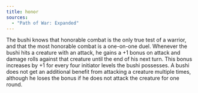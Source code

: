 ```yaml
---
title: honor
sources:
  - "Path of War: Expanded"
---
```


The bushi knows that honorable combat is the only true test of a warrior, and that the most honorable combat is a one-on-one duel. Whenever the bushi hits a creature with an attack, he gains a +1 bonus on attack and damage rolls against that creature until the end of his next turn. This bonus increases by +1 for every four initiator levels the bushi possesses. A bushi does not get an additional benefit from attacking a creature multiple times, although he loses the bonus if he does not attack the creature for one round.
